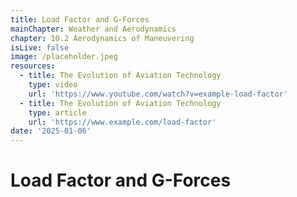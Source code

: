 ```yaml
---
title: Load Factor and G-Forces
mainChapter: Weather and Aerodynamics
chapter: 10.2 Aerodynamics of Maneuvering
isLive: false
image: /placeholder.jpeg
resources:
  - title: The Evolution of Aviation Technology
    type: video
    url: 'https://www.youtube.com/watch?v=example-load-factor'
  - title: The Evolution of Aviation Technology
    type: article
    url: 'https://www.example.com/load-factor'
date: '2025-01-06'
---
```


# Load Factor and G-Forces
